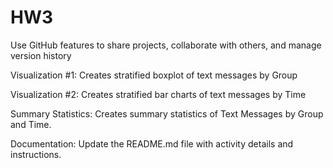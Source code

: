 # HW3 
Use GitHub features to share projects, collaborate with
others, and manage version history

Visualization #1: Creates stratified
boxplot of text messages by Group

Visualization #2: Creates stratified
bar charts of text messages by Time

Summary Statistics: Creates
summary statistics of Text Messages
by Group and Time.

Documentation: Update the
README.md file with activity details
and instructions.